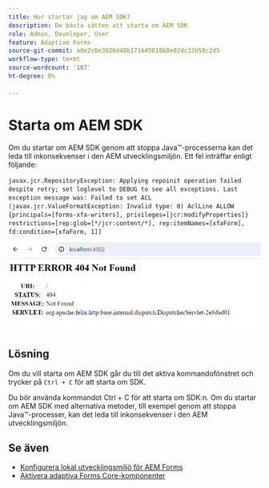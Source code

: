 ```yaml
---
title: Hur startar jag om AEM SDK?
description: De bästa sätten att starta om AEM SDK
role: Admin, Developer, User
feature: Adaptive Forms
source-git-commit: a0e2c0e3020d48b171645818b8e02dc33b50c2d5
workflow-type: tm+mt
source-wordcount: '107'
ht-degree: 0%

---
```



# Starta om AEM SDK

Om du startar om AEM SDK genom att stoppa Java™-processerna kan det leda till inkonsekvenser i den AEM utvecklingsmiljön. Ett fel inträffar enligt följande:

`javax.jcr.RepositoryException: Applying repoinit operation failed despite retry; set loglevel to DEBUG to see all exceptions. Last exception message was: Failed to set ACL (javax.jcr.ValueFormatException: Invalid type: 0) AclLine ALLOW {principals=[forms-xfa-writers], privileges=[jcr:modifyProperties]} restrictions=[rep:glob=[*/jcr:content/*], rep:itemNames=[xfaForm], fd:condition=[xfaForm, 1]]`

![Restart-aem-sdk-error](/help/forms/assets/restart-sdk-error.png)

## Lösning

Om du vill starta om AEM SDK går du till det aktiva kommandofönstret och trycker på `Ctrl + C` för att starta om SDK.

Du bör använda kommandot Ctrl + C för att starta om SDK:n. Om du startar om AEM SDK med alternativa metoder, till exempel genom att stoppa Java™-processer, kan det leda till inkonsekvenser i den AEM utvecklingsmiljön.

## Se även

* [Konfigurera lokal utvecklingsmiljö för AEM Forms](/help/forms/setup-local-development-environment.md)
* [Aktivera adaptiva Forms Core-komponenter](/help/forms/enable-adaptive-forms-core-components.md)
